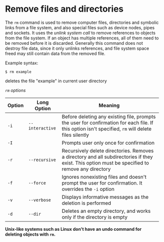 # Remove files and directories

The `rm` command is used to remove computer files, directories and symbolic links from a file system, and also special files such as device nodes, pipes and sockets. It uses the *unlink system call* to remove references to objects from the file system. If an object has multiple references, all of them need to be removed before it is discarded. Generally this command does not destroy file data, since it only unlinks references, and file system space freed may still contain data from the removed file.

Example syntax:

`$ rm example`

deletes the file "example" in current user directory

*`rm` options*

Option|Long Option|Meaning
------|-----------|-------
`-i`|`--interactive`|Before deleting any existing file, prompts the user for confirmation for each file. If this option isn't specified, `rm` will delete files silently
`-I`||Prompts user only once for confirmation
`-r`|`--recursive`|Recursively delete directories. Removes a directory and all subdirectories if they exist. This option must be specified to remove any directory
`-f`|`--force`|Ignores nonexisting files and doesn't prompt the user for confirmation. It overrides the `-i` option
`-v`|`--verbose`|Displays informative messages as the deletion is performed
`-d`|`--dir`|Deletes an empty directory, and works only if the directory is empty

**Unix-like systems such as Linux don't have an undo command for deleting objects with `rm`.**
